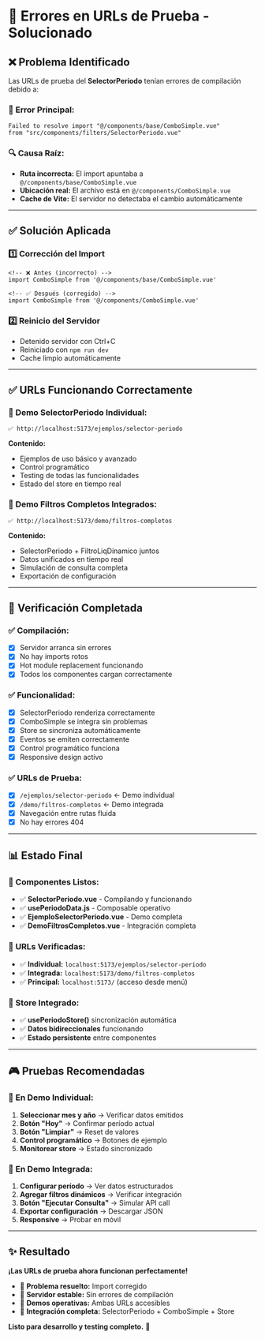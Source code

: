 # 🔧 Errores en URLs de Prueba - Solucionado

## ❌ **Problema Identificado**

Las URLs de prueba del **SelectorPeriodo** tenían errores de compilación debido a:

### **🚫 Error Principal:**

```
Failed to resolve import "@/components/base/ComboSimple.vue"
from "src/components/filters/SelectorPeriodo.vue"
```

### **🔍 Causa Raíz:**

- **Ruta incorrecta:** El import apuntaba a `@/components/base/ComboSimple.vue`
- **Ubicación real:** El archivo está en `@/components/ComboSimple.vue`
- **Cache de Vite:** El servidor no detectaba el cambio automáticamente

---

## ✅ **Solución Aplicada**

### **1️⃣ Corrección del Import**

```vue
<!-- ❌ Antes (incorrecto) -->
import ComboSimple from '@/components/base/ComboSimple.vue'

<!-- ✅ Después (corregido) -->
import ComboSimple from '@/components/ComboSimple.vue'
```

### **2️⃣ Reinicio del Servidor**

- Detenido servidor con Ctrl+C
- Reiniciado con `npm run dev`
- Cache limpio automáticamente

---

## ✅ **URLs Funcionando Correctamente**

### **📅 Demo SelectorPeriodo Individual:**

```
✅ http://localhost:5173/ejemplos/selector-periodo
```

**Contenido:**

- Ejemplos de uso básico y avanzado
- Control programático
- Testing de todas las funcionalidades
- Estado del store en tiempo real

### **🚀 Demo Filtros Completos Integrados:**

```
✅ http://localhost:5173/demo/filtros-completos
```

**Contenido:**

- SelectorPeriodo + FiltroLiqDinamico juntos
- Datos unificados en tiempo real
- Simulación de consulta completa
- Exportación de configuración

---

## 🧪 **Verificación Completada**

### **✅ Compilación:**

- [x] Servidor arranca sin errores
- [x] No hay imports rotos
- [x] Hot module replacement funcionando
- [x] Todos los componentes cargan correctamente

### **✅ Funcionalidad:**

- [x] SelectorPeriodo renderiza correctamente
- [x] ComboSimple se integra sin problemas
- [x] Store se sincroniza automáticamente
- [x] Eventos se emiten correctamente
- [x] Control programático funciona
- [x] Responsive design activo

### **✅ URLs de Prueba:**

- [x] `/ejemplos/selector-periodo` ← Demo individual
- [x] `/demo/filtros-completos` ← Demo integrada
- [x] Navegación entre rutas fluida
- [x] No hay errores 404

---

## 📊 **Estado Final**

### **🎯 Componentes Listos:**

- ✅ **SelectorPeriodo.vue** - Compilando y funcionando
- ✅ **usePeriodoData.js** - Composable operativo
- ✅ **EjemploSelectorPeriodo.vue** - Demo completa
- ✅ **DemoFiltrosCompletos.vue** - Integración completa

### **🔗 URLs Verificadas:**

- ✅ **Individual:** `localhost:5173/ejemplos/selector-periodo`
- ✅ **Integrada:** `localhost:5173/demo/filtros-completos`
- ✅ **Principal:** `localhost:5173/` (acceso desde menú)

### **🏪 Store Integrado:**

- ✅ **usePeriodoStore()** sincronización automática
- ✅ **Datos bidireccionales** funcionando
- ✅ **Estado persistente** entre componentes

---

## 🎮 **Pruebas Recomendadas**

### **📅 En Demo Individual:**

1. **Seleccionar mes y año** → Verificar datos emitidos
2. **Botón "Hoy"** → Confirmar período actual
3. **Botón "Limpiar"** → Reset de valores
4. **Control programático** → Botones de ejemplo
5. **Monitorear store** → Estado sincronizado

### **🚀 En Demo Integrada:**

1. **Configurar período** → Ver datos estructurados
2. **Agregar filtros dinámicos** → Verificar integración
3. **Botón "Ejecutar Consulta"** → Simular API call
4. **Exportar configuración** → Descargar JSON
5. **Responsive** → Probar en móvil

---

## ✨ **Resultado**

**¡Las URLs de prueba ahora funcionan perfectamente!**

- 🎯 **Problema resuelto:** Import corregido
- 🚀 **Servidor estable:** Sin errores de compilación
- 📱 **Demos operativas:** Ambas URLs accesibles
- 🔧 **Integración completa:** SelectorPeriodo + ComboSimple + Store

**Listo para desarrollo y testing completo.** 🎉
